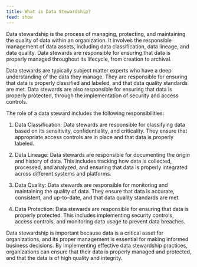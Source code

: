 ```yaml
---
title: What is Data Stewardship?
feed: show
---
```

Data stewardship is the process of managing, protecting, and maintaining the quality of data within an organization. It involves the responsible management of data assets, including data classification, data lineage, and data quality. Data stewards are responsible for ensuring that data is properly managed throughout its lifecycle, from creation to archival.

Data stewards are typically subject matter experts who have a deep understanding of the data they manage. They are responsible for ensuring that data is properly classified and labeled, and that data quality standards are met. Data stewards are also responsible for ensuring that data is properly protected, through the implementation of security and access controls.

The role of a data steward includes the following responsibilities:

1.  Data Classification: Data stewards are responsible for classifying data based on its sensitivity, confidentiality, and criticality. They ensure that appropriate access controls are in place and that data is properly labeled.
    
2.  Data Lineage: Data stewards are responsible for documenting the origin and history of data. This includes tracking how data is collected, processed, and analyzed, and ensuring that data is properly integrated across different systems and platforms.
    
3.  Data Quality: Data stewards are responsible for monitoring and maintaining the quality of data. They ensure that data is accurate, consistent, and up-to-date, and that data quality standards are met.
    
4.  Data Protection: Data stewards are responsible for ensuring that data is properly protected. This includes implementing security controls, access controls, and monitoring data usage to prevent data breaches.
    

Data stewardship is important because data is a critical asset for organizations, and its proper management is essential for making informed business decisions. By implementing effective data stewardship practices, organizations can ensure that their data is properly managed and protected, and that the data is of high quality and integrity.